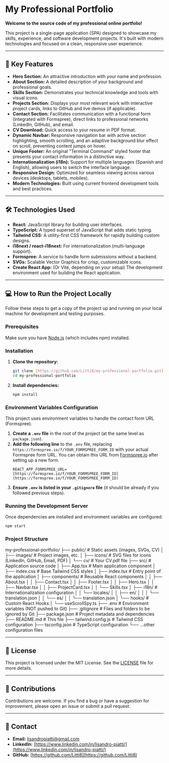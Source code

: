 # My Professional Portfolio

**Welcome to the source code of my professional online portfolio!**

This project is a single-page application (SPA) designed to showcase my skills, experience, and software development projects. It's built with modern technologies and focused on a clean, responsive user experience.

---

## 🚀 Key Features

* **Hero Section:** An attractive introduction with your name and profession.
* **About Section:** A detailed description of your background and professional goals.
* **Skills Section:** Demonstrates your technical knowledge and tools with visual icons.
* **Projects Section:** Displays your most relevant work with interactive project cards, links to GitHub and live demos (if applicable).
* **Contact Section:** Facilitates communication with a functional form (integrated with Formspree), direct links to professional networks (LinkedIn, GitHub), and email.
* **CV Download:** Quick access to your resume in PDF format.
* **Dynamic Navbar:** Responsive navigation bar with active section highlighting, smooth scrolling, and an adaptive background blur effect on scroll, preventing content jumps on hover.
* **Unique Footer:** An original "Terminal Command" styled footer that presents your contact information in a distinctive way.
* **Internationalization (i18n):** Support for multiple languages (Spanish and English), allowing users to switch the interface language.
* **Responsive Design:** Optimized for seamless viewing across various devices (desktops, tablets, mobiles).
* **Modern Technologies:** Built using current frontend development tools and best practices.

---

## 🛠️ Technologies Used

* **React:** JavaScript library for building user interfaces.
* **TypeScript:** A typed superset of JavaScript that adds static typing.
* **Tailwind CSS:** A utility-first CSS framework for rapidly building custom designs.
* **i18next / react-i18next:** For internationalization (multi-language support).
* **Formspree:** A service to handle form submissions without a backend.
* **SVGs:** Scalable Vector Graphics for crisp, customizable icons.
* **Create React App:** (Or Vite, depending on your setup) The development environment used for building the React application.

---

## 💻 How to Run the Project Locally

Follow these steps to get a copy of the project up and running on your local machine for development and testing purposes.

### **Prerequisites**

Make sure you have [Node.js](https://nodejs.org/en/) (which includes npm) installed.

### **Installation**

1.  **Clone the repository:**
    ```bash
    git clone [https://github.com/Litti8/my-professional-portfolio.git](https://github.com/Litti8/my-professional-portfolio.git)
    cd my-professional-portfolio
    ```

2.  **Install dependencies:**
    ```bash
    npm install
    ```

### **Environment Variables Configuration**

This project uses environment variables to handle the contact form URL (Formspree).

1.  **Create a `.env` file** in the root of the project (at the same level as `package.json`).
2.  **Add the following line** to the `.env` file, replacing `https://formspree.io/f/YOUR_FORMSPREE_FORM_ID` with your actual Formspree form URL. You can obtain this URL from [Formspree.io](https://formspree.io/) after setting up a new form.
    ```
    REACT_APP_FORMSPREE_URL=[https://formspree.io/f/YOUR_FORMSPREE_FORM_ID](https://formspree.io/f/YOUR_FORMSPREE_FORM_ID)
    ```
3.  **Ensure `.env` is listed in your `.gitignore` file** (it should be already if you followed previous steps).

### **Running the Development Server**

Once dependencies are installed and environment variables are configured:

```bash
npm start
```

### **Project Structure**
my-professional-portfolio/
├── public/                 # Static assets (images, SVGs, CV)
│   ├── images/             # Project images, etc.
│   ├── icons/              # SVG files for icons (LinkedIn, GitHub, Email, PDF)
│   └── cv/                 # Your CV.pdf file
├── src/                    # Application source code
│   ├── App.tsx             # Main application component
│   ├── index.css           # Base Tailwind CSS styles
│   ├── index.tsx           # Entry point of the application
│   ├── components/         # Reusable React components
│   │   ├── About.tsx
│   │   ├── Contact.tsx
│   │   ├── Footer.tsx
│   │   ├── Hero.tsx
│   │   ├── Navbar.tsx
│   │   ├── ProjectCard.tsx
│   │   └── Skills.tsx
│   ├── i18n/               # Internationalization configuration
│   │   └── locales/
│   │       ├── en/
│   │       │   └── translation.json
│   │       └── es/
│   │           └── translation.json
│   └── hooks/              # Custom React Hooks
│       └── useScrollSpy.ts
├── .env                    # Environment variables (NOT pushed to Git)
├── .gitignore              # Files and folders to be ignored by Git
├── package.json            # Project metadata and dependencies
├── README.md               # This file
├── tailwind.config.js      # Tailwind CSS configuration
├── tsconfig.json           # TypeScript configuration
└── ...other configuration files


---

## 📝 License
This project is licensed under the MIT License. See the [LICENSE](LICENSE) file for more details.

---

## 🤝 Contributions
Contributions are welcome. If you find a bug or have a suggestion for improvement, please open an issue or submit a pull request.

---

## 📧 Contact
* **Email:** [lisandropiatti@gmail.com](mailto:lisandropiatti@gmail.com)
* **LinkedIn:** [https://www.linkedin.com/in/lisandro-piatti/](https://www.linkedin.com/in/lisandro-piatti/)
* **GitHub:** [https://github.com/Litti8](https://github.com/Litti8)
